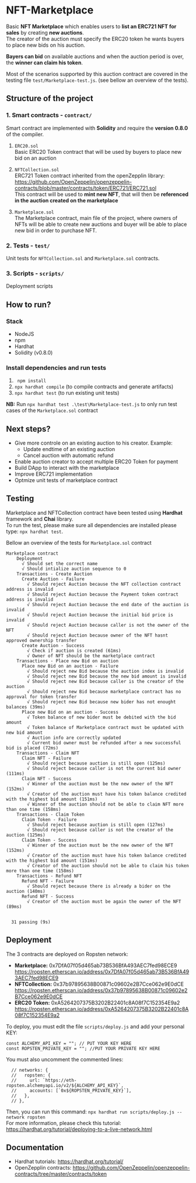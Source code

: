# NFT-Marketplace

Basic **NFT Marketplace** which enables users to **list an ERC721 NFT for sales** by creating **new auctions**.   
The creator of the auction must specify the ERC20 token he wants buyers to place new bids on his auction.

**Bayers can bid** on available auctions and when the auction period is over, the **winner can claim his token**. 

Most of the scenarios supported by this auction contract are covered in the testing file `test/Marketplace-test.js`. (see bellow an overview of the tests). 

## Structure of the project
### 1. Smart contracts - `contract/` 
Smart contract are implemented with **Solidity** and require the **version 0.8.0** of the compiler. 
1. `ERC20.sol`   
Basic ERC20 Token contract that will be used by buyers to place new bid on an auction

2. `NFTCollection.sol`  
ERC721 Token contract inherited from the openZepplin library: https://github.com/OpenZeppelin/openzeppelin-contracts/blob/master/contracts/token/ERC721/ERC721.sol  
This contract will be used to **mint new NFT**, that will then be **referenced in the auction created on the marketplace**

3. `Marketplace.sol`  
The Marketplace contract, main file of the project, where owners of NFTs will be able to create new auctions and buyer will be able to place new bid in order to purchase NFT.  

### 2. Tests - `test/`
Unit tests for `NFTCollection.sol` and `Marketplace.sol` contracts. 

### 3. Scripts - `scripts/`
Deployment scripts

## How to run?
### Stack
* NodeJS 
* npm 
* Hardhat 
* Solidity (v0.8.0)

### Install dependencies and run tests
1. ` npm install`
2. `npx hardhat compile` (to compile contracts and generate artifacts)
3. `npx hardhat test` (to run existing unit tests)  

**NB:** Run  `npx hardhat test .\test\Marketplace-test.js` to only run test cases of the `Marketplace.sol` contract   

## Next steps?
* Give more controle on an existing auction to his creator. Example:
    * Update endtime of an existing auction 
    * Cancel auction with automatic refund
* Enable auction creator to accept multiple ERC20 Token for payment
* Build DApp to interact with the marketplace 
* Improve ERC721 implementation
* Optmize unit tests of marketplace contract

## Testing

Marketplace and NFTCollection contract have been tested using **Hardhat** framework and **Chai** library.   
To run the test, please make sure all dependencies are installed please type: `npx hardhat test`.

Bellow an overview of the tests for `Marketplace.sol` contract

```
Marketplace contract
    Deployment
      √ Should set the correct name
      √ Should intialize auction sequence to 0
    Transactions - Create Auction
      Create Auction - Failure
        √ Should reject Auction because the NFT collection contract address is invalid
        √ Should reject Auction because the Payment token contract address is invalid
        √ Should reject Auction because the end date of the auction is invalid
        √ Should reject Auction because the initial bid price is invalid
        √ Should reject Auction because caller is not the owner of the NFT
        √ Should reject Auction because owner of the NFT hasnt approved ownership transfer
      Create Auction - Success
        √ Check if auction is created (61ms)
        √ Owner of NFT should be the marketplace contract 
    Transactions - Place new Bid on auction
      Place new Bid on an auction - Failure
        √ Should reject new Bid because the auction index is invalid
        √ Should reject new Bid because the new bid amount is invalid
        √ Should reject new Bid because caller is the creator of the auction
        √ Should reject new Bid because marketplace contract has no approval for token transfer
        √ Should reject new Bid because new bider has not enought balances (39ms)
      Place new Bid on an auction - Success
        √ Token balance of new bider must be debited with the bid amount
        √ Token balance of Marketplace contract must be updated with new bid amount
        √ Auction info are correctly updated
        √ Current bid owner must be refunded after a new successful bid is placed (72ms)
    Transactions - Claim NFT
      Claim NFT - Failure
        √ Should reject because auction is still open (125ms)
        √ Should reject because caller is not the current bid owner (111ms)
      Claim NFT - Success
        √ Winner of the auction must be the new owner of the NFT (152ms)
        √ Creator of the auction must have his token balance credited with the highest bid amount (151ms)
        √ Winner of the auction should not be able to claim NFT more than one time (158ms)
    Transactions - Claim Token
      Claim Token - Failure
        √ Should reject because auction is still open (127ms)
        √ Should reject because caller is not the creator of the auction (125ms)
      Claim Token - Success
        √ Winner of the auction must be the new owner of the NFT (152ms)
        √ Creator of the auction must have his token balance credited with the highest bid amount (151ms)
        √ Creator of the auction should not be able to claim his token more than one time (158ms)
    Transactions - Refund NFT
      Refund NFT - Failure
        √ Should reject because there is already a bider on the auction (140ms)
      Refund NFT - Success
        √ Creator of the auction must be again the owner of the NFT (89ms)


  31 passing (9s)
```

## Deployment

The 3 contracts are deployed on Ropsten network:
- **Marketplace:**  0x7DfA07f05d465ab73B536BfA493AEC7fed98ECE9
https://ropsten.etherscan.io/address/0x7DfA07f05d465ab73B536BfA493AEC7fed98ECE9
- **NFTCollection:** 0x37b97895638B00871c09602e2B7Cce062e9E0dCE
https://ropsten.etherscan.io/address/0x37b97895638B00871c09602e2B7Cce062e9E0dCE
- **ERC20 Token:** 0xA5264207375B3202B22401c8A08f7C152354E9a2
https://ropsten.etherscan.io/address/0xA5264207375B3202B22401c8A08f7C152354E9a2


To deploy, you must edit the file `scripts/deploy.js` and add your personal KEY:
```   
const ALCHEMY_API_KEY = ""; // PUT YOUR KEY HERE
const ROPSTEN_PRIVATE_KEY = ""; //PUT YOUR PRIVATE KEY HERE
```
You must also uncomment the commented lines:
```
  // networks: {
  //   ropsten: {
  //     url: `https://eth-ropsten.alchemyapi.io/v2/${ALCHEMY_API_KEY}`,
  //     accounts: [`0x${ROPSTEN_PRIVATE_KEY}`],
  //   },
  // },
```
Then, you can run this command: `npx hardhat run scripts/deploy.js --network ropsten`  
For more information, please check this tutorial: https://hardhat.org/tutorial/deploying-to-a-live-network.html 

## Documentation
* Hardhat tutorials: https://hardhat.org/tutorial/
* OpenZepplin contracts: https://github.com/OpenZeppelin/openzeppelin-contracts/tree/master/contracts/token
